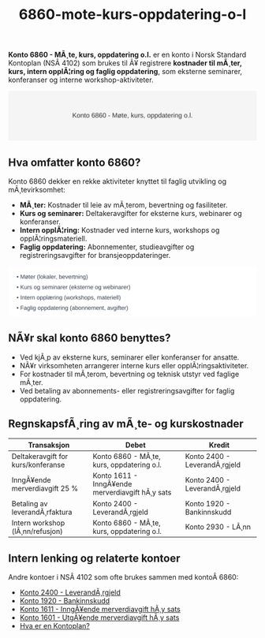 ﻿---
title: "6860-mote-kurs-oppdatering-o-l"
meta_title: "6860-mote-kurs-oppdatering-o-l"
meta_description: '**Konto 6860 - MÃ¸te, kurs, oppdatering o.l.** er en konto i Norsk Standard Kontoplan (NSÂ 4102) som brukes til Ã¥ registrere **kostnader til mÃ¸ter, kurs, inte...'
slug: 6860-mote-kurs-oppdatering-o-l
type: blog
layout: pages/single
---

**Konto 6860 - MÃ¸te, kurs, oppdatering o.l.** er en konto i Norsk Standard Kontoplan (NSÂ 4102) som brukes til Ã¥ registrere **kostnader til mÃ¸ter, kurs, intern opplÃ¦ring og faglig oppdatering**, som eksterne seminarer, konferanser og interne workshop-aktiviteter.

![Illustrasjon av konto 6860 - MÃ¸te, kurs, oppdatering o.l.](6860-mote-kurs-oppdatering-o-l-image.svg)

## Hva omfatter konto 6860?

Konto 6860 dekker en rekke aktiviteter knyttet til faglig utvikling og mÃ¸tevirksomhet:

* **MÃ¸ter:** Kostnader til leie av mÃ¸terom, bevertning og fasiliteter.
* **Kurs og seminarer:** Deltakeravgifter for eksterne kurs, webinarer og konferanser.
* **Intern opplÃ¦ring:** Kostnader ved interne kurs, workshops og opplÃ¦ringsmateriell.
* **Faglig oppdatering:** Abonnementer, studieavgifter og registreringsavgifter for bransjeoppdateringer.

![Typer mÃ¸te, kurs og oppdatering](mote-kurs-typer.svg)

## NÃ¥r skal konto 6860 benyttes?

* Ved kjÃ¸p av eksterne kurs, seminarer eller konferanser for ansatte.
* NÃ¥r virksomheten arrangerer interne kurs eller opplÃ¦ringsaktiviteter.
* For kostnader til mÃ¸terom, bevertning og teknisk utstyr ved faglige mÃ¸ter.
* Ved betaling av abonnements- eller registreringsavgifter for faglig oppdatering.

## RegnskapsfÃ¸ring av mÃ¸te- og kurskostnader

| Transaksjon                             | Debet                                      | Kredit                       |
|-----------------------------------------|--------------------------------------------|------------------------------|
| Deltakeravgift for kurs/konferanse      | Konto 6860 - MÃ¸te, kurs, oppdatering o.l.  | Konto 2400 - LeverandÃ¸rgjeld |
| InngÃ¥ende merverdiavgift 25 %           | Konto 1611 - InngÃ¥ende merverdiavgift hÃ¸y sats | Konto 2400 - LeverandÃ¸rgjeld |
| Betaling av leverandÃ¸rfaktura           | Konto 2400 - LeverandÃ¸rgjeld               | Konto 1920 - Bankinnskudd    |
| Intern workshop (lÃ¸nn/refusjon)         | Konto 6860 - MÃ¸te, kurs, oppdatering o.l.  | Konto 2930 - LÃ¸nn            |

## Intern lenking og relaterte kontoer

Andre kontoer i NSÂ 4102 som ofte brukes sammen med kontoÂ 6860:

* [Konto 2400 - LeverandÃ¸rgjeld](/blogs/kontoplan/2400-leverandorgjeld "Konto 2400 - LeverandÃ¸rgjeld")
* [Konto 1920 - Bankinnskudd](/blogs/kontoplan/1920-bankinnskudd "Konto 1920 - Bankinnskudd")
* [Konto 1611 - InngÃ¥ende merverdiavgift hÃ¸y sats](/blogs/kontoplan/1611-inngaaende-merverdiavgift-hoy-sats "Konto 1611 - InngÃ¥ende merverdiavgift hÃ¸y sats")
* [Konto 1601 - UtgÃ¥ende merverdiavgift hÃ¸y sats](/blogs/kontoplan/1601-utgaende-merverdiavgift-hoy-sats "Konto 1601 - UtgÃ¥ende merverdiavgift hÃ¸y sats")
* [Hva er en Kontoplan?](/blogs/regnskap/hva-er-kontoplan "Hva er en Kontoplan? Komplett Guide til Kontoplaner i Norsk Regnskap")
